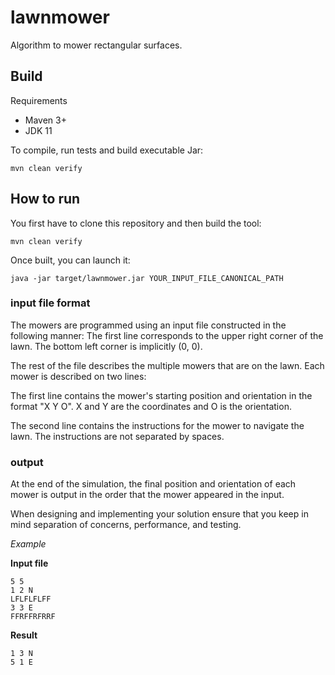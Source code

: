 # lawnmower
Algorithm to mower rectangular surfaces.

## Build

Requirements
* Maven 3+
* JDK 11

To compile, run tests and build executable Jar:
````shell script
mvn clean verify
````

## How to run
You first have to clone this repository and then build the tool:
```
mvn clean verify
```
Once built, you can launch it:

```
java -jar target/lawnmower.jar YOUR_INPUT_FILE_CANONICAL_PATH 
```

### input file format
The mowers are programmed using an input file constructed in the following manner:
The first line corresponds to the upper right corner of the lawn. The bottom left corner is
implicitly (0, 0).

The rest of the file describes the multiple mowers that are on the lawn. Each mower is described
on two lines:

The first line contains the mower's starting position and orientation in the format "X Y O". X and
Y are the coordinates and O is the orientation.

The second line contains the instructions for the mower to navigate the lawn. The instructions
are not separated by spaces.

### output
At the end of the simulation, the final position and orientation of each mower is output in the
order that the mower appeared in the input.

When designing and implementing your solution ensure that you keep in mind separation of
concerns, performance, and testing.

*Example*

**Input file**

```
5 5
1 2 N
LFLFLFLFF
3 3 E
FFRFFRFRRF
```

**Result**

```
1 3 N
5 1 E
```
